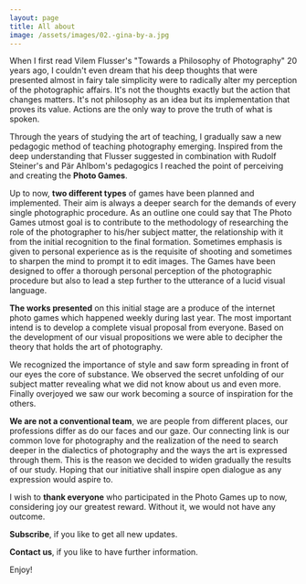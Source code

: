 ```yaml
---
layout: page
title: All about
image: /assets/images/02.-gina-by-a.jpg
---
```

When I first read Vilem Flusser's "Towards a Philosophy of Photography" 20 years ago, I couldn't even dream that his deep thoughts that were presented almost in fairy tale simplicity were to radically alter my perception of the photographic affairs. It's not the thoughts exactly but the action that changes matters. It's not philosophy as an idea but its implementation that proves its value. Actions are the only way to prove the truth of what is spoken.

Through the years of studying the art of teaching, I gradually saw a new pedagogic method of teaching photography emerging. Inspired from the deep understanding that Flusser suggested in combination with Rudolf Steiner's and Pär Ahlbom's pedagogics I reached the point of perceiving and creating the **Photo Games**.

Up to now, **two different types** of games have been planned and implemented. Τheir aim is always a deeper search for the demands of every single photographic procedure. As an outline one could say that The Photo Games utmost goal is to contribute to the methodology of researching the role of the photographer to his/her subject matter, the relationship with it from the initial recognition to the final formation. Sometimes emphasis is given to personal experience as is the requisite of shooting and sometimes to sharpen the mind to prompt it to edit images. The Games have been designed to offer a thorough personal perception of the photographic procedure  but also to lead a step further to the utterance of a lucid visual language.

**The works presented** on this initial stage are a produce of the internet photo games which happened weekly during last year. The most important intend is to develop a complete visual proposal from everyone. Based on the development of our visual propositions we were able to decipher the theory that holds the art of photography.

We recognized the importance of style and saw form spreading in front of our eyes the core of substance. We observed the secret unfolding of our subject matter revealing what we did not know about us and even more. Finally overjoyed we saw our work becoming a source of inspiration for the others.

**We are not a conventional team**, we are people from different places, our professions differ as do our faces and our gaze. Our connecting link is our common love for photography and the realization of the need to search deeper in the dialectics of photography and the ways the art is expressed through them. This is the reason we decided to widen gradually the results of our study. Hoping that our initiative shall inspire open dialogue as any expression would aspire to.

I wish to **thank everyone** who participated in the Photo Games up to now, considering joy our greatest reward. Without it, we would not have any outcome.

**Subscribe**, if you like to get all new updates.

**Contact us**, if you like to have further information.

Enjoy!
